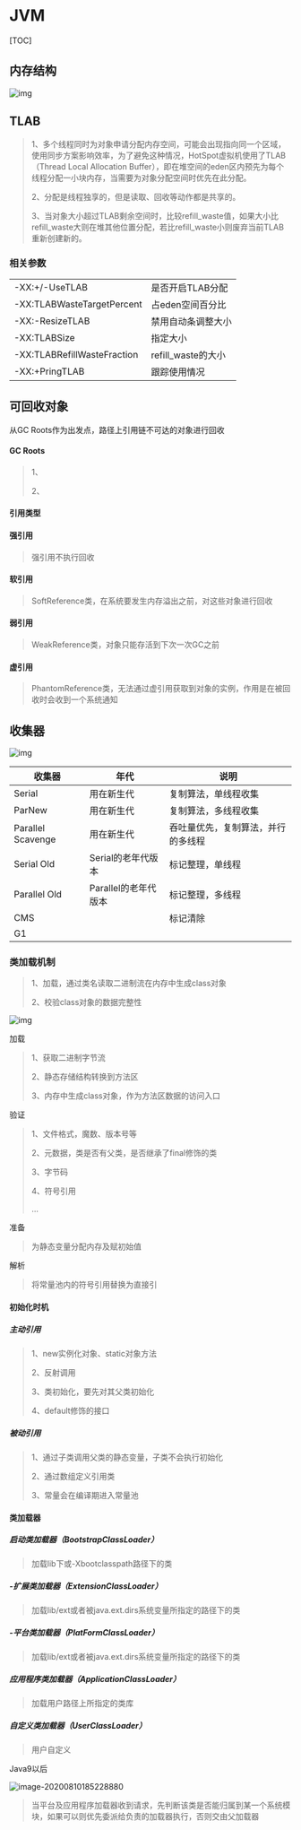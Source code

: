 # JVM

[TOC]

## 内存结构

![img](https://imgconvert.csdnimg.cn/aHR0cHM6Ly91c2VyLWdvbGQtY2RuLnhpdHUuaW8vMjAxNy85LzQvZGE3N2Q5MDE0Njc4NmMwY2IzZTE3MGI5YzkzNzZhZTQ_aW1hZ2VWaWV3Mi8wL3cvMTI4MC9oLzk2MC9mb3JtYXQvd2VicC9pZ25vcmUtZXJyb3IvMQ)

## TLAB

>1、多个线程同时为对象申请分配内存空间，可能会出现指向同一个区域，使用同步方案影响效率，为了避免这种情况，HotSpot虚拟机使用了TLAB（Thread Local Allocation Buffer），即在堆空间的eden区内预先为每个线程分配一小块内存，当需要为对象分配空间时优先在此分配。
>
>2、分配是线程独享的，但是读取、回收等动作都是共享的。
>
>3、当对象大小超过TLAB剩余空间时，比较refill_waste值，如果大小比refill_waste大则在堆其他位置分配，若比refill_waste小则废弃当前TLAB重新创建新的。

### 相关参数

|                             |                    |
| --------------------------- | ------------------ |
| -XX:+/-UseTLAB              | 是否开启TLAB分配   |
| -XX:TLABWasteTargetPercent  | 占eden空间百分比   |
| -XX:-ResizeTLAB             | 禁用自动条调整大小 |
| -XX:TLABSize                | 指定大小           |
| -XX:TLABRefillWasteFraction | refill_waste的大小 |
| -XX:+PringTLAB              | 跟踪使用情况       |

## 可回收对象

从GC Roots作为出发点，路径上引用链不可达的对象进行回收

#### GC Roots

> 1、
>
> 2、

#### 引用类型

#### 强引用

>强引用不执行回收

#### 软引用

> SoftReference类，在系统要发生内存溢出之前，对这些对象进行回收

#### 弱引用

>WeakReference类，对象只能存活到下次一次GC之前

#### 虚引用

>PhantomReference类，无法通过虚引用获取到对象的实例，作用是在被回收时会收到一个系统通知

## 收集器

![img](https://imgconvert.csdnimg.cn/aHR0cHM6Ly91c2VyLWdvbGQtY2RuLnhpdHUuaW8vMjAxNy85LzQvMTVmYjc1NDc2MmZmNWRmM2Y3ZjYzZTVjMjZkNGQzYWU_aW1hZ2VWaWV3Mi8wL3cvMTI4MC9oLzk2MC9mb3JtYXQvd2VicC9pZ25vcmUtZXJyb3IvMQ)

| 收集器            | 年代                 | 说明                               |
| ----------------- | -------------------- | ---------------------------------- |
| Serial            | 用在新生代           | 复制算法，单线程收集               |
| ParNew            | 用在新生代           | 复制算法，多线程收集               |
| Parallel Scavenge | 用在新生代           | 吞吐量优先，复制算法，并行的多线程 |
| Serial Old        | Serial的老年代版本   | 标记整理，单线程                   |
| Parallel Old      | Parallel的老年代版本 | 标记整理，多线程                   |
| CMS               |                      | 标记清除                           |
| G1                |                      |                                    |



### 类加载机制

> 1、加载，通过类名读取二进制流在内存中生成class对象
>
> 2、校验class对象的数据完整性
>
> 

![img](https://imgconvert.csdnimg.cn/aHR0cHM6Ly91c2VyLWdvbGQtY2RuLnhpdHUuaW8vMjAxNy85LzQvMjdhYzg3ZjQzOTJmMGFiOTllNGM2NWMyM2NjNzE5NDU_aW1hZ2VWaWV3Mi8wL3cvMTI4MC9oLzk2MC9mb3JtYXQvd2VicC9pZ25vcmUtZXJyb3IvMQ)

加载

>1、获取二进制字节流
>
>2、静态存储结构转换到方法区
>
>3、内存中生成class对象，作为方法区数据的访问入口

验证

> 1、文件格式，魔数、版本号等
>
> 2、元数据，类是否有父类，是否继承了final修饰的类
>
> 3、字节码
>
> 4、符号引用
>
> ...

准备

> 为静态变量分配内存及赋初始值

解析

> 将常量池内的符号引用替换为直接引

#### 初始化时机

##### 主动引用

> 1、new实例化对象、static对象方法
>
> 2、反射调用
>
> 3、类初始化，要先对其父类初始化
>
> 4、default修饰的接口

##### 被动引用

> 1、通过子类调用父类的静态变量，子类不会执行初始化
>
> 2、通过数组定义引用类
>
> 3、常量会在编译期进入常量池



#### 类加载器

##### 启动类加载器（BootstrapClassLoader）

>加载lib下或-Xbootclasspath路径下的类

##### -扩展类加载器（ExtensionClassLoader）

>加载lib/ext或者被java.ext.dirs系统变量所指定的路径下的类

##### -平台类加载器（PlatFormClassLoader）

>加载lib/ext或者被java.ext.dirs系统变量所指定的路径下的类

##### 应用程序类加载器（ApplicationClassLoader）

>加载用户路径上所指定的类库

##### 自定义类加载器（UserClassLoader）

>用户自定义

Java9以后

![image-20200810185228880](C:\Users\EDZ\AppData\Roaming\Typora\typora-user-images\image-20200810185228880.png)

> 当平台及应用程序加载器收到请求，先判断该类是否能归属到某一个系统模块，如果可以则优先委派给负责的加载器执行，否则交由父加载器
